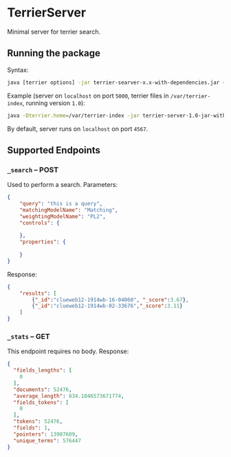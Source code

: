 # TerrierServer
Minimal server for terrier search.

## Running the package

Syntax:

```bash
java [terrier options] -jar terrier-searver-x.x-with-dependencies.jar {hostname} {port}
```

Example (server on `localhost` on port `5000`, terrier files in `/var/terrier-index`, running version `1.0`):

```bash
java -Dterrier.home=/var/terrier-index -jar terrier-server-1.0-jar-with-dependencies.jar localhost 5000
```
By default, server runs on `localhost` on port `4567`.

## Supported Endpoints
 
### `_search` – POST

Used to perform a search. Parameters:

```json 
{
    "query": "this is a query",
    "matchingModelName": "Matching",
    "weightingModelName": "PL2", 
    "controls": {
    
    },
    "properties": {
    
    }
}
```

Response:

```json
{
    "results": [
        {"_id":"clueweb12-1914wb-16-04060", "_score":3.67},
        {"_id":"clueweb12-1914wb-02-33676","_score":3.11}
    ]
}
```

### `_stats` – GET

This endpoint requires no body. Response:

```json
{
  "fields_lengths": [
    0
  ],
  "documents": 52476,
  "average_length": 834.1046573671774,
  "fields_tokens": [
    0
  ],
  "tokens": 52476,
  "fields": 1,
  "pointers": 13907609,
  "unique_terms": 576447
}
```
